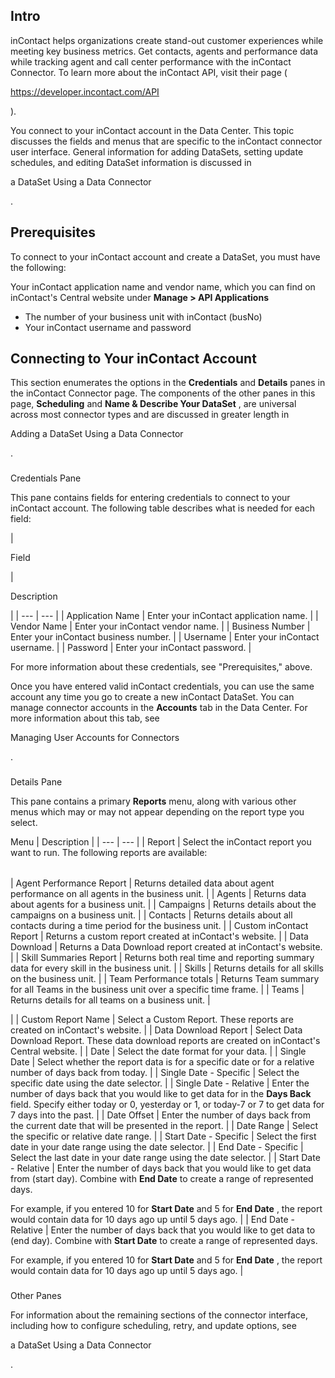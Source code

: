 

Intro
-------

inContact helps organizations create stand-out customer experiences while meeting key business metrics. Get contacts, agents and performance data while tracking agent and call center performance with the inContact Connector. To learn more about the inContact API, visit their page (

https://developer.incontact.com/API

).


 You connect to your inContact account in the Data Center. This topic discusses the fields and menus that are specific to the inContact connector user interface. General information for adding DataSets, setting update schedules, and editing DataSet information is discussed in

a DataSet Using a Data Connector

.


 Prerequisites
---------------

To connect to your inContact account and create a DataSet, you must have the following:

 Your inContact application name and vendor name, which you can find on inContact's Central website under
 **Manage > API Applications**
* The number of your business unit with inContact (busNo)
* Your inContact username and password

Connecting to Your inContact Account
--------------------------------------


 This section enumerates the options in the
 **Credentials**
 and
 **Details**
 panes in the inContact Connector page. The components of the other panes in this page,
 **Scheduling**
 and
 **Name & Describe Your DataSet**
 , are universal across most connector types and are discussed in greater length in

Adding a DataSet Using a Data Connector

.


###

Credentials Pane


 This pane contains fields for entering credentials to connect to your inContact account. The following table describes what is needed for each field:


|

Field

|

Description

|
| --- | --- |
|
 Application Name
  |
 Enter your inContact application name.
  |
|
 Vendor Name
  |
 Enter your inContact vendor name.
  |
|
 Business Number
  |
 Enter your inContact business number.
  |
|
 Username
  |
 Enter your inContact username.
  |
|
 Password
  |
 Enter your inContact password.
  |

For more information about these credentials, see "Prerequisites," above.

Once you have entered valid inContact credentials, you can use the same account any time you go to create a new inContact DataSet. You can manage connector accounts in the
 **Accounts**
 tab in the Data Center. For more information about this tab, see

Managing User Accounts for Connectors

.


###
 Details Pane

This pane contains a primary
 **Reports**
 menu, along with various other menus which may or may not appear depending on the report type you select.


 Menu
  |
 Description
  |
| --- | --- |
|
 Report
  |
 Select the inContact report you want to run. The following reports are available:


|  |  |
| --- | --- |
|
 Agent Performance Report
  |
 Returns detailed data about agent performance on all agents in the business unit.
  |
|
 Agents
  |
 Returns data about agents for a business unit.
  |
|
 Campaigns
  |
 Returns details about the campaigns on a business unit.
  |
|
 Contacts
  |
 Returns details about all contacts during a time period for the business unit.
  |
|
 Custom inContact Report
  |
 Returns a custom report created at inContact's website.
  |
|
 Data Download
  |
 Returns a Data Download report created at inContact's website.
  |
|
 Skill Summaries Report
  |
 Returns both real time and reporting summary data for every skill in the business unit.
  |
|
 Skills
  |
 Returns details for all skills on the business unit.
  |
|
 Team Performance totals
  |
 Returns Team summary for all Teams in the business unit over a specific time frame.
  |
|
 Teams
  |
 Returns details for all teams on a business unit.
  |

|
|
 Custom Report Name
  |
 Select a Custom Report. These reports are created on inContact's website.
  |
|
 Data Download Report
  |
 Select Data Download Report. These data download reports are created on inContact's Central website.
  |
|
 Date
  |
 Select the date format for your data.
  |
|
 Single Date
  |
 Select whether the report data is for a specific date or for a relative number of days back from today.
  |
|
 Single Date - Specific
  |
 Select the specific date using the date selector.
  |
|
 Single Date - Relative
  |
 Enter the number of days back that you would like to get data for in the
 ****Days Back****
 field. Specify either today or 0, yesterday or 1, or today-7 or 7 to get data for 7 days into the past.
  |
|
 Date Offset
  |
 Enter the number of days back from the current date that will be presented in the report.
  |
|
 Date Range
  |
 Select the specific or relative date range.
  |
|
 Start Date - Specific
  |
 Select the first date in your date range using the date selector.
  |
|
 End Date - Specific
  |
 Select the last date in your date range using the date selector.
  |
|
 Start Date - Relative
  |
 Enter the number of days back that you would like to get data from (start day). Combine with
 ****************End Date****************
 to create a range of represented days.


 For example, if you entered 10 for
 ****************Start Date****************
 and 5 for
 ****************End Date****************
 , the report would contain data for 10 days ago up until 5 days ago.
  |
|
 End Date - Relative
  |
 Enter the number of days back that you would like to get data to (end day). Combine with
 ****************Start Date****************
 to create a range of represented days.


 For example, if you entered 10 for
 ****************Start Date****************
 and 5 for
 ****************End Date****************
 , the report would contain data for 10 days ago up until 5 days ago.
  |


###
 Other Panes

For information about the remaining sections of the connector interface, including how to configure scheduling, retry, and update options, see

a DataSet Using a Data Connector

.

